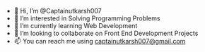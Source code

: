 - 👋 Hi, I’m @Captainutkarsh007
- 👀 I’m interested in Solving Programming Problems
- 🌱 I’m currently learning Web Development
- 💞️ I’m looking to collaborate on Front End Development Projects
- 📫 You can reach me using captainutkarsh007@gmail.com

<!---
Captainutkarsh007/Captainutkarsh007 is a ✨ special ✨ repository because its `README.md` (this file) appears on your GitHub profile.
You can click the Preview link to take a look at your changes.
--->
